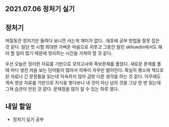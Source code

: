 ## 2021.07.06 정처기 실기 

## 정처기

며칠동안 정처기만 들여다 보니깐 사는게 재미가 없다.. 애초에 공부 방법을 잘못 잡은 것 같다. 일단 첫 시험 최대한 가벼운 마음으로 치루고 그동안 밀린 skhuedin에서도 해야 할 일이 많기 때문에 정리하는 시간을 가져야 할 것 같다.

우선 오늘은 정리한 자료를 기반으로 모의고사와 족보문제를 풀었다. 새로운 문제를 풀 때 마다 생전 처음 보는 단어들이 많아서 의욕이 자꾸만 떨어진다. 확실히 평소에 책으로 된 자료나 긴 문장들을 읽는데 익숙하지 않아 금방 다른 생각을 하는 것 같다. 아무래도 계속 영상 자료를 기반으로 지식을 쌓다보니 내 것이 아닌 남의 것을 그냥 한 번 읽는데 그쳐 습관이 안된 것 같다. 문제점을 많이 알 수 있는 하루 였다.

## 내일 할일
 - 정처기 실기 공부